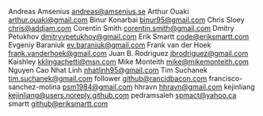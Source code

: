 Andreas Amsenius <andreas@amsenius.se>
Arthur Ouaki <arthur.ouaki@gmail.com>
Binur Konarbai <binur95@gmail.com>
Chris Sloey <chris@addjam.com>
Corentin Smith <corentin.smith@gmail.com>
Dmitry Petukhov <dmitryvpetukhov@gmail.com>
Erik Smartt <code@eriksmartt.com>
Evgeniy Baraniuk <ev.baraniuk@gmail.com>
Frank van der Hoek <frank.vanderhoek@gmail.com>
Juan B. Rodriguez <jbrodriguez@gmail.com>
Kaishley <kklingachetti@msn.com>
Mike Monteith <mike@mikemonteith.com>
Nguyen Cao Nhat Linh <nhatlinh95@gmail.com>
Tim Suchanek <tim.suchanek@gmail.com>
follower <github@rancidbacon.com>
francisco-sanchez-molina <psm1984@gmail.com>
hhravn <hhravn@gmail.com>
kejinliang <kejinliang@users.noreply.github.com>
pedramsaleh <spmact@yahoo.ca>
smartt <github@eriksmartt.com>
